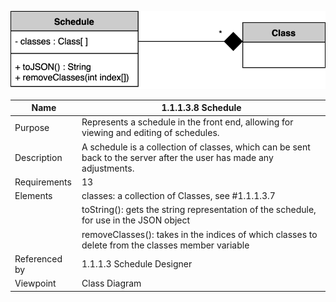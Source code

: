 ![Design Document](TeamThreeFiles/1.1.1.3.8.svg)

| Name | 1.1.1.3.8 Schedule |
| ----------- | ----------- |
| Purpose | Represents a schedule in the front end, allowing for viewing and editing of schedules. |
| Description | A schedule is a collection of classes, which can be sent back to the server after the user has made any adjustments.  |
| Requirements | 13 |
| Elements | classes: a collection of Classes, see #1.1.1.3.7 |
|          | toString(): gets the string representation of the schedule, for use in the JSON object |
|          | removeClasses(): takes in the indices of which classes to delete from the classes member variable |
| Referenced by | 1.1.1.3 Schedule Designer |
| Viewpoint | Class Diagram |
